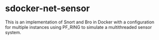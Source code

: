 # sdocker-net-sensor

This is an implementation of Snort and Bro in Docker with a configuration for multiple instances using PF_RING to simulate a multithreaded sensor system.
